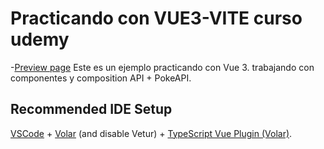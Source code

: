# Practicando con VUE3-VITE curso udemy
-[Preview page](https://pokeapi-con-vue-router.netlify.app/)
Este es un ejemplo practicando con Vue 3. trabajando con componentes y composition API + PokeAPI.

## Recommended IDE Setup

[VSCode](https://code.visualstudio.com/) + [Volar](https://marketplace.visualstudio.com/items?itemName=Vue.volar) (and disable Vetur) + [TypeScript Vue Plugin (Volar)](https://marketplace.visualstudio.com/items?itemName=Vue.vscode-typescript-vue-plugin).

